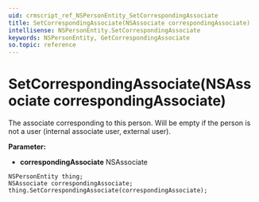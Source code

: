 ```yaml
---
uid: crmscript_ref_NSPersonEntity_SetCorrespondingAssociate
title: SetCorrespondingAssociate(NSAssociate correspondingAssociate)
intellisense: NSPersonEntity.SetCorrespondingAssociate
keywords: NSPersonEntity, GetCorrespondingAssociate
so.topic: reference
---
```


# SetCorrespondingAssociate(NSAssociate correspondingAssociate)

The associate corresponding to this person. Will be empty if the person is not a user (internal associate user, external user).

**Parameter:** 
* **correspondingAssociate** NSAssociate

```crmscript
NSPersonEntity thing;
NSAssociate correspondingAssociate;
thing.SetCorrespondingAssociate(correspondingAssociate);
```

